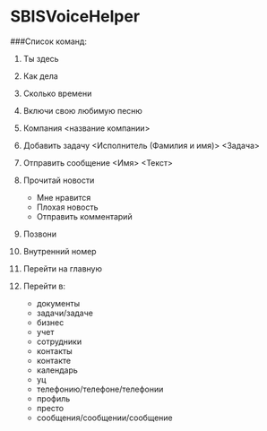 # SBISVoiceHelper
###Список команд:

1. Ты здесь
2. Как дела
3. Cколько времени
4. Включи свою любимую песню
5. Компания <название компании>
6. Добавить задачу <Исполнитель (Фамилия и имя)> <Задача>
7. Отправить сообщение <Имя> <Текст>

8. Прочитай новости
	* Мне нравится
	* Плохая новость
	* Отправить комментарий

9. Позвони
10. Внутренний номер
11. Перейти на главную
12. Перейти в:
	* документы
	* задачи/задаче
	* бизнес
	* учет
	* сотрудники
	* контакты
	* контакте
	* календарь
	* уц
	* телефонию/телефоне/телефонии
	* профиль
	* престо
	* сообщения/cообщении/сообщение